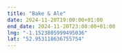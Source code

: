 ```yaml
---
title: "Bake & Ale"
date: 2024-11-20T19:00:00+01:00
end_date: 2024-11-20T23:00:00+01:00
lng: "-1.1523805999495036"
lat: "52.953118636755754"
---
```


